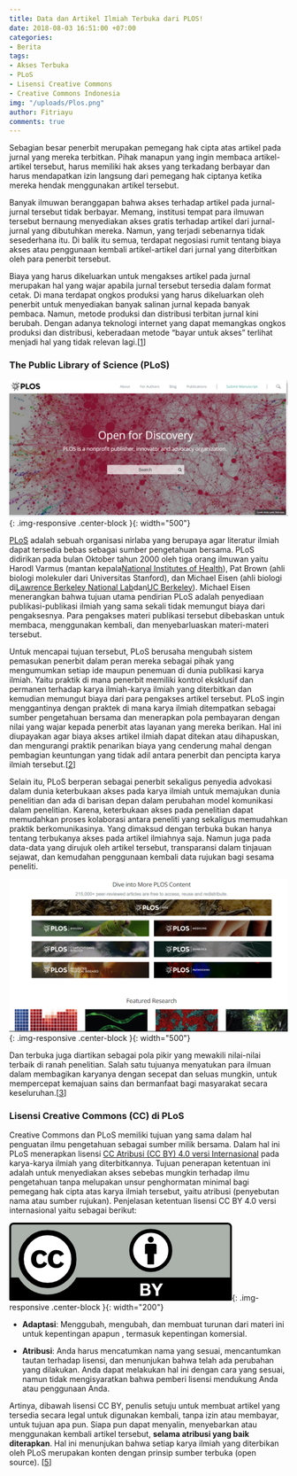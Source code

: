 ```yaml
---
title: Data dan Artikel Ilmiah Terbuka dari PLOS!
date: 2018-08-03 16:51:00 +07:00
categories:
- Berita
tags:
- Akses Terbuka
- PLoS
- Lisensi Creative Commons
- Creative Commons Indonesia
img: "/uploads/Plos.png"
author: Fitriayu
comments: true
---
```


Sebagian besar penerbit merupakan pemegang hak cipta atas artikel pada jurnal yang mereka terbitkan. Pihak manapun yang ingin membaca artikel-artikel tersebut, harus memiliki hak akses yang terkadang berbayar dan harus mendapatkan izin langsung dari pemegang hak ciptanya ketika mereka hendak menggunakan artikel tersebut.

Banyak ilmuwan beranggapan bahwa akses terhadap artikel pada jurnal-jurnal tersebut tidak berbayar. Memang, institusi tempat para ilmuwan tersebut bernaung menyediakan akses gratis terhadap artikel dari jurnal-jurnal yang dibutuhkan mereka. Namun, yang terjadi sebenarnya tidak sesederhana itu. Di balik itu semua, terdapat negosiasi rumit tentang biaya akses atau penggunaan kembali artikel-artikel dari jurnal yang diterbitkan oleh para penerbit tersebut.

Biaya yang harus dikeluarkan untuk mengakses artikel pada jurnal merupakan hal yang wajar apabila jurnal tersebut tersedia dalam format cetak. Di mana terdapat ongkos produksi yang harus dikeluarkan oleh penerbit untuk menyediakan banyak salinan jurnal kepada banyak pembaca. Namun, metode produksi dan distribusi terbitan jurnal kini berubah. Dengan adanya teknologi internet yang dapat memangkas ongkos produksi dan distribusi, keberadaan metode “bayar untuk akses” terlihat menjadi hal yang tidak relevan lagi.\[[1](https://www.plos.org/open-access)\]

### **The Public Library of Science (PLoS)**

![Plos.png](/uploads/Plos.png){: .img-responsive .center-block }{: width="500"}

[PLoS](https://www.plos.org) adalah sebuah organisasi nirlaba yang berupaya agar literatur ilmiah dapat tersedia bebas sebagai sumber pengetahuan bersama. PLoS didirikan pada bulan Oktober tahun 2000 oleh tiga orang ilmuwan yaitu Harodl Varmus (mantan kepala[National Institutes of Health](https://www.nih.gov/)), Pat Brown (ahli biologi molekuler dari Universitas Stanford), dan Michael Eisen (ahli biologi di[Lawrence Berkeley National Lab](https://www.lbl.gov/)dan[UC Berkeley](https://www.berkeley.edu/)). Michael Eisen menerangkan bahwa tujuan utama pendirian PLoS adalah penyediaan publikasi-publikasi ilmiah yang sama sekali tidak memungut biaya dari pengaksesnya. Para pengakses materi publikasi tersebut dibebaskan untuk membaca, menggunakan kembali, dan menyebarluaskan materi-materi tersebut.

Untuk mencapai tujuan tersebut, PLoS berusaha mengubah sistem pemasukan penerbit dalam peran mereka sebagai pihak yang mengumumkan setiap ide maupun penemuan di dunia publikasi karya ilmiah. Yaitu praktik di mana penerbit memiliki kontrol eksklusif dan permanen terhadap karya ilmiah-karya ilmiah yang diterbitkan dan kemudian memungut biaya dari para pengakses artikel tersebut. PLoS ingin menggantinya dengan praktek di mana karya ilmiah ditempatkan sebagai sumber pengetahuan bersama dan menerapkan pola pembayaran dengan nilai yang wajar kepada penerbit atas layanan yang mereka berikan. Hal ini diupayakan agar biaya akses artikel ilmiah dapat ditekan atau dihapuskan, dan mengurangi praktik penarikan biaya yang cenderung mahal dengan pembagian keuntungan yang tidak adil antara penerbit dan pencipta karya ilmiah tersebut.\[[2](http:////creativecommons.org/2005/09/01/plos/)\]

Selain itu, PLoS berperan sebagai penerbit sekaligus penyedia advokasi dalam dunia keterbukaan akses pada karya ilmiah untuk memajukan dunia penelitian dan ada di barisan depan dalam perubahan model komunikasi dalam penelitian. Karena, keterbukaan akses pada penelitian dapat memudahkan proses kolaborasi antara peneliti yang sekaligus memudahkan praktik berkomunikasinya. Yang dimaksud dengan terbuka bukan hanya tentang terbukanya akses pada artikel ilmiahnya saja. Namun juga pada data-data yang dirujuk oleh artikel tersebut, transparansi dalam tinjauan sejawat, dan kemudahan penggunaan kembali data rujukan bagi sesama peneliti.

![Ploss.png](/uploads/Ploss.png){: .img-responsive .center-block }{: width="500"}

Dan terbuka juga diartikan sebagai pola pikir yang mewakili nilai-nilai terbaik di ranah penelitian. Salah satu tujuanya menyatukan para ilmuan dalam membagikan karyanya dengan secepat dan seluas mungkin, untuk mempercepat kemajuan sains dan bermanfaat bagi masyarakat secara keseluruhan.\[[3](http://www.plos.org/who-we-are)\]

### Lisensi Creative Commons (CC) di PLoS

Creative Commons dan PLoS memiliki tujuan yang sama dalam hal penguatan ilmu pengetahuan sebagai sumber milik bersama. Dalam hal ini PLoS menerapkan lisensi [CC Atribusi (CC BY) 4.0 versi Internasional](https://creativecommons.org/licenses/by/4.0/deed.id) pada karya-karya ilmiah yang diterbitkannya. Tujuan penerapan ketentuan ini adalah untuk menyediakan akses sebebas mungkin terhadap ilmu pengetahuan tanpa melupakan unsur penghormatan minimal bagi pemegang hak cipta atas karya ilmiah tersebut, yaitu atribusi (penyebutan nama atau sumber rujukan). Penjelasan ketentuan lisensi CC BY 4.0 versi internasional yaitu sebagai berikut:

![CC by.png](/uploads/CC%20by.png){: .img-responsive .center-block }{: width="200"}

* **Adaptasi**: Menggubah, mengubah, dan membuat turunan dari materi ini untuk kepentingan apapun , termasuk kepentingan komersial.


* **Atribusi**: Anda harus mencatumkan nama yang sesuai, mencantumkan tautan terhadap lisensi, dan menunjukan bahwa telah ada perubahan yang dilakukan. Anda dapat melakukan hal ini dengan cara yang sesuai, namun tidak mengisyaratkan bahwa pemberi lisensi mendukung Anda atau penggunaan Anda.

Artinya, dibawah lisensi CC BY, penulis setuju untuk membuat artikel yang tersedia secara legal untuk digunakan kembali, tanpa izin atau membayar, untuk tujuan apa pun. Siapa pun dapat menyalin, menyebarkan atau menggunakan kembali artikel tersebut, **selama atribusi yang baik diterapkan**. Hal ini menunjukan bahwa setiap karya ilmiah yang diterbikan oleh PLoS merupakan konten dengan prinsip sumber terbuka (open source). \[[5](https://www.plos.org/open-access)\]